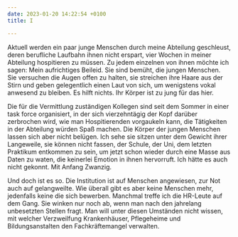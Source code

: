 ```yaml
---
date: 2023-01-20 14:22:54 +0100
title: I

---
```

Aktuell werden ein paar junge Menschen durch meine Abteilung geschleust, deren berufliche Laufbahn ihnen nicht erspart, vier Wochen in meiner Abteilung hospitieren zu müssen. Zu jedem einzelnen von ihnen möchte ich sagen: Mein aufrichtiges Beileid. Sie sind bemüht, die jungen Menschen. Sie versuchen die Augen offen zu halten, sie streichen ihre Haare aus der Stirn und geben gelegentlich einen Laut von sich, um wenigstens vokal anwesend zu bleiben. Es hilft nichts. Ihr Körper ist zu jung für das hier.

Die für die Vermittlung zuständigen Kollegen sind seit dem Sommer in einer task force organisiert, in der sich vierzehntägig der Kopf darüber zerbrochen wird, wie man Hospitierenden vorgaukeln kann, die Tätigkeiten in der Abteilung würden Spaß machen. Die Körper der jungen Menschen lassen sich aber nicht belügen. Ich sehe sie sitzen unter dem Gewicht ihrer Langeweile, sie können nicht fassen, der Schule, der Uni, dem letzten Praktikum entkommen zu sein, um jetzt schon wieder durch eine Masse aus Daten zu waten, die keinerlei Emotion in ihnen hervorruft. Ich hätte es auch nicht gekonnt. Mit Anfang Zwanzig.

Und doch ist es so. Die Institution ist auf Menschen angewiesen, zur Not auch auf gelangweilte. Wie überall gibt es aber keine Menschen mehr, jedenfalls keine die sich bewerben. Manchmal treffe ich die HR-Leute auf dem Gang. Sie winken nur noch ab, wenn man nach den jahrelang unbesetzten Stellen fragt. Man will unter diesen Umständen nicht wissen, mit welcher Verzweilfung Krankenhäuser, Pflegeheime und Bildungsanstalten den Fachkräftemangel verwalten.